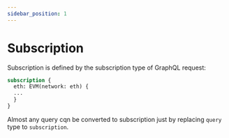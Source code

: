 ```yaml
---
sidebar_position: 1
---
```


# Subscription

Subscription is defined by the subscription type of GraphQL request:

```graphql
subscription {
  eth: EVM(network: eth) {
  ...
  }
}
```

Almost any query cqn be converted to subscription just by replacing ```query``` type to ```subscription```.

